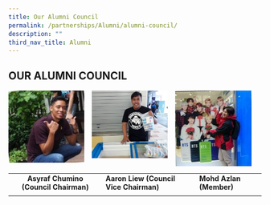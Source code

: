 ```yaml
---
title: Our Alumni Council
permalink: /partnerships/Alumni/alumni-council/
description: ""
third_nav_title: Alumni
---
```

## OUR ALUMNI COUNCIL

<img src="/images/oac1.jpg" style="width:30%;margin-right:15px;" align = "left">
<img src="/images/oac2.jpg" style="width:30%;margin-right:15px;" align = "left">
<img src="/images/oac3.jpg" style="width:30%;margin-right:15px;" align = "left">
<br clear="left">

|   |   |   |
|:-:|---|---|
| **Asyraf Chumino (Council Chairman)**  | **Aaron Liew (Council Vice Chairman)**  | **Mohd Azlan (Member)**  |
|   |   |   |

